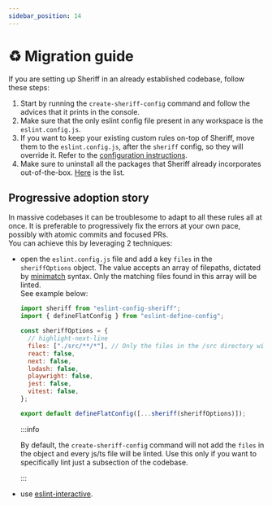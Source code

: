 ```yaml
---
sidebar_position: 14
---
```


# ♻ Migration guide

If you are setting up Sheriff in an already established codebase, follow these steps:

1. Start by running the `create-sheriff-config` command and follow the advices that it prints in the console.
2. Make sure that the only eslint config file present in any workspace is the `eslint.config.js`.
3. If you want to keep your existing custom rules on-top of Sheriff, move them to the `eslint.config.js`, after the `sheriff` config, so they will override it. Refer to the [configuration instructions](./configuration.md).
4. Make sure to uninstall all the packages that Sheriff already incorporates out-of-the-box. [Here](./eslint-plugins.md) is the list.

## Progressive adoption story

In massive codebases it can be troublesome to adapt to all these rules all at once. It is preferable to progressively fix the errors at your own pace, possibly with atomic commits and focused PRs. <br />
You can achieve this by leveraging 2 techniques:

- open the `eslint.config.js` file and add a key `files` in the `sheriffOptions` object. The value accepts an array of filepaths, dictated by [minimatch](https://github.com/isaacs/minimatch) syntax. Only the matching files found in this array will be linted. <br />
  See example below:

  ```js title="eslint.config.js"
  import sheriff from "eslint-config-sheriff";
  import { defineFlatConfig } from "eslint-define-config";

  const sheriffOptions = {
    // highlight-next-line
    files: ["./src/**/*"], // Only the files in the /src directory will be linted.
    react: false,
    next: false,
    lodash: false,
    playwright: false,
    jest: false,
    vitest: false,
  };

  export default defineFlatConfig([...sheriff(sheriffOptions)]);
  ```

  :::info

  By default, the `create-sheriff-config` command will not add the `files` in the object and every js/ts file will be linted. Use this only if you want to specifically lint just a subsection of the codebase.

  :::

- use [eslint-interactive](https://github.com/mizdra/eslint-interactive).
